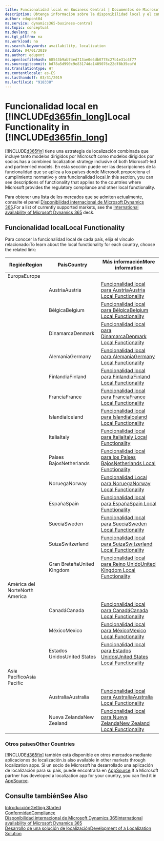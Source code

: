 ```yaml
---
title: Funcionalidad local en Business Central | Documentos de Microsoft
description: Obtenga información sobre la disponibilidad local y el cumplimiento de las normativas de Dynamics 365 Business Central.
author: edupont04
ms.service: dynamics365-business-central
ms.topic: conceptual
ms.devlang: na
ms.tgt_pltfrm: na
ms.workload: na
ms.search.keywords: availability, localization
ms.date: 04/01/2019
ms.author: edupont
ms.openlocfilehash: 68543b9ab74ed713ae0e4db0778c27b1e31c4f77
ms.sourcegitcommit: bd78a5d990c9e83174da1409076c22df8b35eafd
ms.translationtype: HT
ms.contentlocale: es-ES
ms.lasthandoff: 03/31/2019
ms.locfileid: "918338"
---
```

# <a name="local-functionality-in-included365finlongincludesd365finlongmdmd"></a><span data-ttu-id="2e521-103">Funcionalidad local en [!INCLUDE[d365fin_long](includes/d365fin_long_md.md)]</span><span class="sxs-lookup"><span data-stu-id="2e521-103">Local Functionality in [!INCLUDE[d365fin_long](includes/d365fin_long_md.md)]</span></span>
[!INCLUDE[d365fin](includes/d365fin_md.md)] <span data-ttu-id="2e521-104">tiene una estrategia de localización combinada que incluye tanto modelos dirigidos por Microsoft como modelos dirigidos por socios.</span><span class="sxs-lookup"><span data-stu-id="2e521-104">has a combined localization strategy inclusive of both Microsoft-led and partner-led models.</span></span> <span data-ttu-id="2e521-105">En esta sección puede ver las descripciones de la funcionalidad que se aplica a los países donde Microsoft proporciona el cumplimiento normativo y otra funcionalidad local.</span><span class="sxs-lookup"><span data-stu-id="2e521-105">In this section, you can see descriptions of functionality that applies to the countries where Microsoft provides the regulatory compliance and other local functionality.</span></span>  

<span data-ttu-id="2e521-106">Para obtener una lista de los mercados que se admiten actualmente, consulte el panel [Disponibilidad internacional de Microsoft Dynamics 365](https://docs.microsoft.com/en-us/dynamics365/get-started/availability).</span><span class="sxs-lookup"><span data-stu-id="2e521-106">For a list of currently supported markets, see the [International availability of Microsoft Dynamics 365](https://docs.microsoft.com/en-us/dynamics365/get-started/availability) deck.</span></span>  

## <a name="local-functionality"></a><span data-ttu-id="2e521-107">Funcionalidad local</span><span class="sxs-lookup"><span data-stu-id="2e521-107">Local Functionality</span></span>
<span data-ttu-id="2e521-108">Para conocer la funcionalidad local de cada país, elija el vínculo relacionado:</span><span class="sxs-lookup"><span data-stu-id="2e521-108">To learn about the local functionality for each country, choose the related link:</span></span>

| <span data-ttu-id="2e521-109">Región</span><span class="sxs-lookup"><span data-stu-id="2e521-109">Region</span></span> | <span data-ttu-id="2e521-110">País</span><span class="sxs-lookup"><span data-stu-id="2e521-110">Country</span></span> | <span data-ttu-id="2e521-111">Más información</span><span class="sxs-lookup"><span data-stu-id="2e521-111">More information</span></span> |
| --- | --- |--- |
| <span data-ttu-id="2e521-112">Europa</span><span class="sxs-lookup"><span data-stu-id="2e521-112">Europe</span></span> |  | |
|        | <span data-ttu-id="2e521-113">Austria</span><span class="sxs-lookup"><span data-stu-id="2e521-113">Austria</span></span> | [<span data-ttu-id="2e521-114">Funcionalidad local para Austria</span><span class="sxs-lookup"><span data-stu-id="2e521-114">Austria Local Functionality</span></span>](localfunctionality/austria/austria-local-functionality.md) |
|        | <span data-ttu-id="2e521-115">Bélgica</span><span class="sxs-lookup"><span data-stu-id="2e521-115">Belgium</span></span> |  [<span data-ttu-id="2e521-116">Funcionalidad local para Bélgica</span><span class="sxs-lookup"><span data-stu-id="2e521-116">Belgium Local Functionality</span></span>](localfunctionality/belgium/belgium-local-functionality.md) |
|        | <span data-ttu-id="2e521-117">Dinamarca</span><span class="sxs-lookup"><span data-stu-id="2e521-117">Denmark</span></span> | [<span data-ttu-id="2e521-118">Funcionalidad local para Dinamarca</span><span class="sxs-lookup"><span data-stu-id="2e521-118">Denmark Local Functionality</span></span>](localfunctionality/denmark/denmark-local-functionality.md) |
|        | <span data-ttu-id="2e521-119">Alemania</span><span class="sxs-lookup"><span data-stu-id="2e521-119">Germany</span></span> | [<span data-ttu-id="2e521-120">Funcionalidad local para Alemania</span><span class="sxs-lookup"><span data-stu-id="2e521-120">Germany Local Functionality</span></span>](localfunctionality/germany/germany-local-functionality.md) |
|        | <span data-ttu-id="2e521-121">Finlandia</span><span class="sxs-lookup"><span data-stu-id="2e521-121">Finland</span></span> | [<span data-ttu-id="2e521-122">Funcionalidad local para Finlandia</span><span class="sxs-lookup"><span data-stu-id="2e521-122">Finland Local Functionality</span></span>](localfunctionality/finland/finland-local-functionality.md) |
|        | <span data-ttu-id="2e521-123">Francia</span><span class="sxs-lookup"><span data-stu-id="2e521-123">France</span></span> | [<span data-ttu-id="2e521-124">Funcionalidad local para Francia</span><span class="sxs-lookup"><span data-stu-id="2e521-124">France Local Functionality</span></span>](localfunctionality/france/france-local-functionality.md) |
|        | <span data-ttu-id="2e521-125">Islandia</span><span class="sxs-lookup"><span data-stu-id="2e521-125">Iceland</span></span> | [<span data-ttu-id="2e521-126">Funcionalidad local para Islandia</span><span class="sxs-lookup"><span data-stu-id="2e521-126">Iceland Local Functionality</span></span>](localfunctionality/iceland/iceland-local-functionality.md) |
|        | <span data-ttu-id="2e521-127">Italia</span><span class="sxs-lookup"><span data-stu-id="2e521-127">Italy</span></span> | [<span data-ttu-id="2e521-128">Funcionalidad local para Italia</span><span class="sxs-lookup"><span data-stu-id="2e521-128">Italy Local Functionality</span></span>](localfunctionality/italy/italy-local-functionality.md) |
|        | <span data-ttu-id="2e521-129">Países Bajos</span><span class="sxs-lookup"><span data-stu-id="2e521-129">Netherlands</span></span> | [<span data-ttu-id="2e521-130">Funcionalidad local para los Países Bajos</span><span class="sxs-lookup"><span data-stu-id="2e521-130">Netherlands Local Functionality</span></span>](localfunctionality/netherlands/netherlands-local-functionality.md) |
|        | <span data-ttu-id="2e521-131">Noruega</span><span class="sxs-lookup"><span data-stu-id="2e521-131">Norway</span></span> | [<span data-ttu-id="2e521-132">Funcionalidad Local para Noruega</span><span class="sxs-lookup"><span data-stu-id="2e521-132">Norway Local Functionality</span></span>](localfunctionality/norway/norway-local-functionality.md) |
|        | <span data-ttu-id="2e521-133">España</span><span class="sxs-lookup"><span data-stu-id="2e521-133">Spain</span></span> | [<span data-ttu-id="2e521-134">Funcionalidad local para España</span><span class="sxs-lookup"><span data-stu-id="2e521-134">Spain Local Functionality</span></span>](localfunctionality/spain/spain-local-functionality.md) |
|        | <span data-ttu-id="2e521-135">Suecia</span><span class="sxs-lookup"><span data-stu-id="2e521-135">Sweden</span></span> | [<span data-ttu-id="2e521-136">Funcionalidad local para Suecia</span><span class="sxs-lookup"><span data-stu-id="2e521-136">Sweden Local Functionality</span></span>](localfunctionality/sweden/sweden-local-functionality.md) |
|        | <span data-ttu-id="2e521-137">Suiza</span><span class="sxs-lookup"><span data-stu-id="2e521-137">Switzerland</span></span> | [<span data-ttu-id="2e521-138">Funcionalidad local para Suiza</span><span class="sxs-lookup"><span data-stu-id="2e521-138">Switzerland Local Functionality</span></span>](localfunctionality/switzerland/switzerland-local-functionality.md) |
|        | <span data-ttu-id="2e521-139">Gran Bretaña</span><span class="sxs-lookup"><span data-stu-id="2e521-139">United Kingdom</span></span> | [<span data-ttu-id="2e521-140">Funcionalidad local para Reino Unido</span><span class="sxs-lookup"><span data-stu-id="2e521-140">United Kingdom Local Functionality</span></span>](localfunctionality/unitedkingdom/united-kingdom-local-functionality.md) |
| <span data-ttu-id="2e521-141">América del Norte</span><span class="sxs-lookup"><span data-stu-id="2e521-141">North America</span></span> |       |  |
|        | <span data-ttu-id="2e521-142">Canadá</span><span class="sxs-lookup"><span data-stu-id="2e521-142">Canada</span></span>|[<span data-ttu-id="2e521-143">Funcionalidad local para Canadá</span><span class="sxs-lookup"><span data-stu-id="2e521-143">Canada Local Functionality</span></span>](localfunctionality/canada/canada-local-functionality.md) |
|        | <span data-ttu-id="2e521-144">México</span><span class="sxs-lookup"><span data-stu-id="2e521-144">Mexico</span></span> | [<span data-ttu-id="2e521-145">Funcionalidad local para México</span><span class="sxs-lookup"><span data-stu-id="2e521-145">Mexico Local Functionality</span></span>](localfunctionality/mexico/mexico-local-functionality.md) |
|        | <span data-ttu-id="2e521-146">Estados Unidos</span><span class="sxs-lookup"><span data-stu-id="2e521-146">United States</span></span>|[<span data-ttu-id="2e521-147">Funcionalidad local para Estados Unidos</span><span class="sxs-lookup"><span data-stu-id="2e521-147">United States Local Functionality</span></span>](localfunctionality/unitedstates/united-states-local-functionality.md) |
| <span data-ttu-id="2e521-148">Asia Pacífico</span><span class="sxs-lookup"><span data-stu-id="2e521-148">Asia Pacific</span></span> |       |  |
|        | <span data-ttu-id="2e521-149">Australia</span><span class="sxs-lookup"><span data-stu-id="2e521-149">Australia</span></span> | [<span data-ttu-id="2e521-150">Funcionalidad local para Australia</span><span class="sxs-lookup"><span data-stu-id="2e521-150">Australia Local Functionality</span></span>](localfunctionality/australia/australia-local-functionality.md) |
|        | <span data-ttu-id="2e521-151">Nueva Zelanda</span><span class="sxs-lookup"><span data-stu-id="2e521-151">New Zealand</span></span> | [<span data-ttu-id="2e521-152">Funcionalidad local para Nueva Zelanda</span><span class="sxs-lookup"><span data-stu-id="2e521-152">New Zealand Local Functionality</span></span>](localfunctionality/newzealand/new-zealand-local-functionality.md) |

### <a name="other-countries"></a><span data-ttu-id="2e521-153">Otros países</span><span class="sxs-lookup"><span data-stu-id="2e521-153">Other Countries</span></span>
[!INCLUDE[d365fin](includes/d365fin_md.md)] <span data-ttu-id="2e521-154">también está disponible en otros mercados mediante aplicaciones de localización.</span><span class="sxs-lookup"><span data-stu-id="2e521-154">is also available in other markets through localization apps.</span></span> <span data-ttu-id="2e521-155">Si un socio de Microsoft ha desarrollado una aplicación de localización para su país, puede encontrarla en [AppSource](https://appsource.microsoft.com/en-us/product/dynamics-365-business-central/).</span><span class="sxs-lookup"><span data-stu-id="2e521-155">If a Microsoft partner has developed a localization app for your country, you can find it in [AppSource](https://appsource.microsoft.com/en-us/product/dynamics-365-business-central/).</span></span>

## <a name="see-also"></a><span data-ttu-id="2e521-156">Consulte también</span><span class="sxs-lookup"><span data-stu-id="2e521-156">See Also</span></span>
[<span data-ttu-id="2e521-157">Introducción</span><span class="sxs-lookup"><span data-stu-id="2e521-157">Getting Started</span></span>](product-get-started.md)  
[<span data-ttu-id="2e521-158">Conformidad</span><span class="sxs-lookup"><span data-stu-id="2e521-158">Compliance</span></span>](compliance/compliance-overview.md)  
[<span data-ttu-id="2e521-159">Disponibilidad internacional de Microsoft Dynamics 365</span><span class="sxs-lookup"><span data-stu-id="2e521-159">International availability of Microsoft Dynamics 365</span></span>](https://docs.microsoft.com/en-us/dynamics365/get-started/availability)  
[<span data-ttu-id="2e521-160">Desarrollo de una solución de localización</span><span class="sxs-lookup"><span data-stu-id="2e521-160">Development of a Localization Solution</span></span>](/dynamics365/business-central/dev-itpro/developer/readiness/readiness-develop-localization)  
